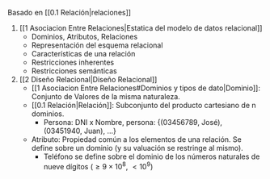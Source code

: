 Basado en [[0.1 Relación|relaciones]]
1. [[1 Asociacion Entre Relaciones|Estatica del modelo de datos relacional]]
	- Dominios, Atributos, Relaciones
	- Representación del esquema relacional
	- Características de una relación 
	- Restricciones inherentes 
	- Restricciones semánticas
2. [[2 Diseño Relacional|Diseño Relacional]]
	- [[1 Asociacion Entre Relaciones#Dominios y tipos de dato|Dominio]]: Conjunto de Valores de la misma naturaleza.
	- [[0.1 Relación|Relación]]: Subconjunto del producto cartesiano de n dominios.
		- Persona: DNI x Nombre,  persona: {(03456789, José), (03451940, Juan), ...}
	- Atributo: Propiedad común a los elementos de una relación. Se define sobre un dominio (y su valuación se restringe al mismo). 
		- Teléfono se define sobre el dominio de los números naturales de nueve dígitos $(\geq9\times10^8$, $<10^9$)

